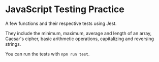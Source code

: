 # JavaScript Testing Practice

A few functions and their respective tests using Jest.

They include the minimum, maximum, average and length of an array, Caesar's cipher, basic arithmetic operations, capitalizing and reversing strings.

You can run the tests with ``npm run test``.
